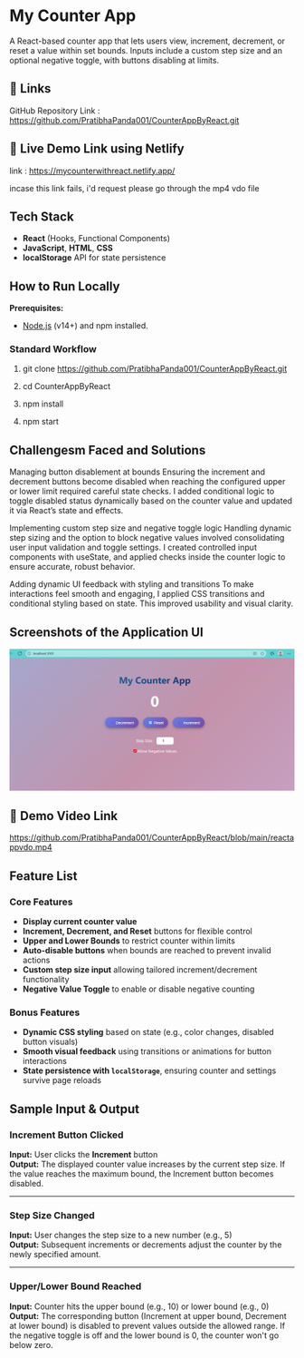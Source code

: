 # My Counter App

A React-based counter app that lets users view, increment, decrement, or reset a value within set bounds. Inputs include a custom step size and an optional negative toggle, with buttons disabling at limits. 

## 🔗 Links
GitHub Repository Link : https://github.com/PratibhaPanda001/CounterAppByReact.git

## 🔗 Live Demo Link using Netlify
link : https://mycounterwithreact.netlify.app/

incase this link fails, i'd request please go through the mp4 vdo file

##   Tech Stack

- **React** (Hooks, Functional Components)  
- **JavaScript**, **HTML**, **CSS**  
- **localStorage** API for state persistence


## How to Run Locally

**Prerequisites:**
- [Node.js](https://nodejs.org/) (v14+) and npm installed.

### Standard Workflow
1. git clone https://github.com/PratibhaPanda001/CounterAppByReact.git

2. cd CounterAppByReact
3. npm install
4. npm start

## Challengesm Faced and Solutions

Managing button disablement at bounds
Ensuring the increment and decrement buttons become disabled when reaching the configured upper or lower limit required careful state checks. I added conditional logic to toggle disabled status dynamically based on the counter value and updated it via React’s state and effects.

Implementing custom step size and negative toggle logic
Handling dynamic step sizing and the option to block negative values involved consolidating user input validation and toggle settings. I created controlled input components with useState, and applied checks inside the counter logic to ensure accurate, robust behavior.

Adding dynamic UI feedback with styling and transitions
To make interactions feel smooth and engaging, I applied CSS transitions and conditional styling based on state. This improved usability and visual clarity.


## Screenshots of the Application UI

![Counter App Screenshot](counter.png)

## 🔗 Demo Video Link
https://github.com/PratibhaPanda001/CounterAppByReact/blob/main/reactappvdo.mp4

##  Feature List

### Core Features
- **Display current counter value**
- **Increment, Decrement, and Reset** buttons for flexible control
- **Upper and Lower Bounds** to restrict counter within limits
- **Auto-disable buttons** when bounds are reached to prevent invalid actions
- **Custom step size input** allowing tailored increment/decrement functionality
- **Negative Value Toggle** to enable or disable negative counting

### Bonus Features
- **Dynamic CSS styling** based on state (e.g., color changes, disabled button visuals)
- **Smooth visual feedback** using transitions or animations for button interactions
- **State persistence with `localStorage`**, ensuring counter and settings survive page reloads

  
## Sample Input & Output 

### Increment Button Clicked
**Input:** User clicks the **Increment** button  
**Output:** The displayed counter value increases by the current step size. If the value reaches the maximum bound, the Increment button becomes disabled.

---

### Step Size Changed
**Input:** User changes the step size to a new number (e.g., 5)  
**Output:** Subsequent increments or decrements adjust the counter by the newly specified amount.

---

### Upper/Lower Bound Reached
**Input:** Counter hits the upper bound (e.g., 10) or lower bound (e.g., 0)  
**Output:** The corresponding button (Increment at upper bound, Decrement at lower bound) is disabled to prevent values outside the allowed range. If the negative toggle is off and the lower bound is 0, the counter won't go below zero.

